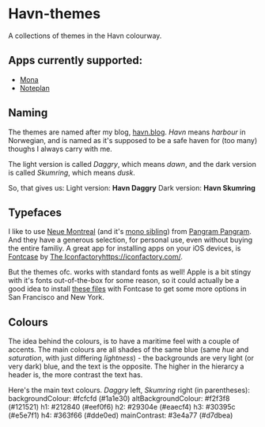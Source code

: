 # Havn-themes
A collections of themes in the Havn colourway.

## Apps currently supported:
* [Mona](https://mastodon.social/@MonaApp)
* [Noteplan](https://noteplan.co)

## Naming
The themes are named after my blog, [havn.blog](https://havn.blog/en/). _Havn_ means _harbour_ in Norwegian, and is named as it's supposed to be a safe haven for (too many) thoughs I always carry with me.

The light version is called _Daggry_, which means _dawn_,
and the dark version is called _Skumring_, which means _dusk_.

So, that gives us:
Light version: **Havn Daggry**
Dark version: **Havn Skumring**

## Typefaces
I like to use [Neue Montreal](https://pangrampangram.com/products/neue-montreal) (and it's [mono sibling](https://pangrampangram.com/products/neue-montreal-mono)) from [Pangram Pangram](https://pangrampangram.com/). And they have a generous selection, for personal use, even without buying the entire familiy. A great app for installing apps on your iOS devices, is [Fontcase](https://apps.apple.com/app/id1205074470?ls=1&mt=8&uo=4&at=10l4G7&ct=APPS) by [The Iconfactory](https://iconfactory.com/)https://iconfactory.com/.

But the themes ofc. works with standard fonts as well! Apple is a bit stingy with it's fonts out-of-the-box for some reason, so it could actually be a good idea to install [these files](https://www.dropbox.com/sh/lcna9x23al8z6hq/AAAtvz5qHzCH3XXEt45J8Ntga?dl=0) with Fontcase to get some more options in San Francisco and New York.

## Colours
The idea behind the colours, is to have a maritime feel with a couple of accents. The main colours are all shades of the same blue (same _hue_ and _saturation_, with just differing _lightness_) - the backgrounds are very light (or very dark) blue, and the text is the opposite. The higher in the hierarcy a header is, the more contrast the text has.

Here's the main text colours. _Daggry_ left, _Skumring_ right (in parentheses):
   backgroundColour: #fcfcfd (#1a1e30)
altBackgroundColour: #f2f3f8 (#121521)
                 h1: #212840 (#eef0f6)
                 h2: #29304e (#eaecf4)
                 h3: #30395c (#e5e7f1)
                 h4: #363f66 (#dde0ed)
       mainContrast: #3e4a77 (#d7dbea)
